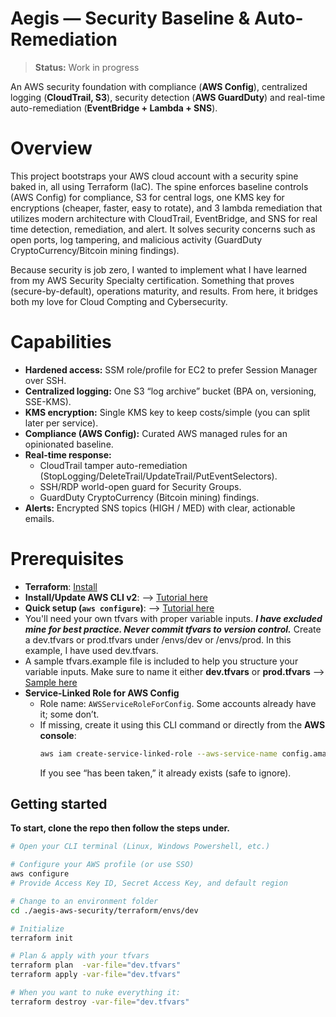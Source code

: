 # Aegis — Security Baseline & Auto-Remediation

> **Status:** Work in progress

An AWS security foundation with compliance (**AWS Config**), centralized logging (**CloudTrail, S3**), security detection (**AWS GuardDuty**) and real-time auto-remediation (**EventBridge + Lambda + SNS**).

# Overview 
This project bootstraps your AWS cloud account with a security spine baked in, all using Terraform (IaC). The spine enforces baseline controls (AWS Config) for compliance, S3 for central logs, one KMS key for encryptions (cheaper, faster, easy to rotate), and 3 lambda remediation that utilizes modern architecture with CloudTrail, EventBridge, and SNS for real time detection, remediation, and alert. It solves security concerns such as open ports, log tampering, and malicious activity (GuardDuty CryptoCurrency/Bitcoin mining findings). 

Because security is job zero, I wanted to implement what I have learned from my AWS Security Specialty certification. Something that proves (secure-by-default),  operations maturity, and results. From here, it bridges both my love for Cloud Compting and Cybersecurity. 

# Capabilities
- **Hardened access:** SSM role/profile for EC2 to prefer Session Manager over SSH.
- **Centralized logging:** One S3 “log archive” bucket (BPA on, versioning, SSE-KMS).
- **KMS encryption:** Single KMS key to keep costs/simple (you can split later per service).
- **Compliance (AWS Config):** Curated AWS managed rules for an opinionated baseline.
- **Real-time response:** 
  - CloudTrail tamper auto-remediation (StopLogging/DeleteTrail/UpdateTrail/PutEventSelectors).
  - SSH/RDP world-open guard for Security Groups.
  - GuardDuty CryptoCurrency (Bitcoin mining) findings. 
- **Alerts:** Encrypted SNS topics (HIGH / MED) with clear, actionable emails.



# Prerequisites
- **Terraform**: [Install](https://developer.hashicorp.com/terraform/install)
- **Install/Update AWS CLI v2**: --> [Tutorial here](https://docs.aws.amazon.com/cli/latest/userguide/getting-started-install.html)
- **Quick setup (`aws configure`)**: --> [Tutorial here](https://docs.aws.amazon.com/cli/latest/userguide/getting-started-quickstart.html)
- You'll need your own tfvars with proper variable inputs. ***I have excluded mine for best practice. Never commit tfvars to version control.*** Create a dev.tfvars or prod.tfvars under /envs/dev or /envs/prod. In this example, I have used dev.tfvars. 
- A sample tfvars.example file is included to help you structure your variable inputs. Make sure to name it either **dev.tfvars** or **prod.tfvars** --> [Sample here](examples/dev.tfvars.example)
- **Service-Linked Role for AWS Config**
  - Role name: `AWSServiceRoleForConfig`. Some accounts already have it; some don’t.
  - If missing, create it using this CLI command or directly from the **AWS console**:
    ```bash
    aws iam create-service-linked-role --aws-service-name config.amazonaws.com
    ```
    If you see “has been taken,” it already exists (safe to ignore).

## Getting started
**To start, clone the repo then follow the steps under.**
```bash
# Open your CLI terminal (Linux, Windows Powershell, etc.)

# Configure your AWS profile (or use SSO)
aws configure
# Provide Access Key ID, Secret Access Key, and default region

# Change to an environment folder
cd ./aegis-aws-security/terraform/envs/dev

# Initialize
terraform init

# Plan & apply with your tfvars
terraform plan  -var-file="dev.tfvars"
terraform apply -var-file="dev.tfvars"

# When you want to nuke everything it:
terraform destroy -var-file="dev.tfvars"
